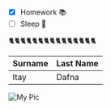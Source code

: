 - [x] Homework :books:
- [ ] Sleep :crescent_moon:

:cat2::cat2::cat2::cat2::cat2::cat2::cat2::cat2::cat2::cat2::cat2::cat2::cat2::cat2::cat2:

Surname | Last Name
------------ | -------------
Itay | Dafna


![My Pic](https://goo.gl/rUUjXa)
